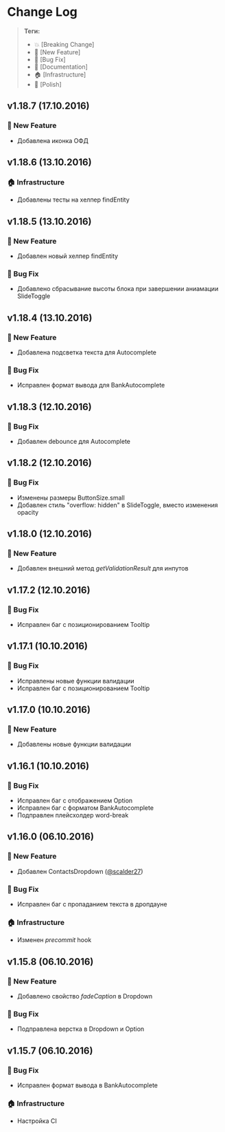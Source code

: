 # Change Log

> **Теги:**
> - :boom:      [Breaking Change]
> - :rocket:    [New Feature]
> - :bug:       [Bug Fix]
> - :memo:      [Documentation]
> - :house:     [Infrastructure]
> - :nail_care: [Polish]

## v1.18.7 (17.10.2016)
### :rocket: New Feature
- Добавлена иконка ОФД

## v1.18.6 (13.10.2016)
### :house: Infrastructure
- Добавлены тесты на хелпер findEntity

## v1.18.5 (13.10.2016)
### :rocket: New Feature
- Добавлен новый хелпер findEntity

### :bug: Bug Fix
- Добавлено сбрасывание высоты блока при завершении аниамации SlideToggle

## v1.18.4 (13.10.2016)
### :rocket: New Feature
- Добавлена подсветка текста для Autocomplete

### :bug: Bug Fix
- Исправлен формат вывода для BankAutocomplete


## v1.18.3 (12.10.2016)
### :bug: Bug Fix
- Добавлен debounce для Autocomplete


## v1.18.2 (12.10.2016)
### :bug: Bug Fix
- Изменены размеры ButtonSize.small
- Добавлен стиль "overflow: hidden" в SlideToggle, вместо изменения opacity


## v1.18.0 (12.10.2016)
### :rocket: New Feature
- Добавлен внешний метод _getValidationResult_ для инпутов


## v1.17.2 (12.10.2016)
### :bug: Bug Fix
- Исправлен баг с позиционированием Tooltip


## v1.17.1 (10.10.2016)
### :bug: Bug Fix
- Исправлены новые функции валидации
- Исправлен баг с позиционированием Tooltip


## v1.17.0 (10.10.2016)
### :rocket: New Feature
- Добавлены новые функции валидации


## v1.16.1 (10.10.2016)
### :bug: Bug Fix
- Исправлен баг с отображением Option
- Исправлен баг с форматом BankAutocomplete
- Подправлен плейсхолдер word-break


## v1.16.0 (06.10.2016)
### :rocket: New Feature
- Добавлен ContactsDropdown ([@scalder27](https://github.com/scalder27))

### :bug: Bug Fix
- Исправлен баг с пропаданием текста в дропдауне

### :house: Infrastructure
- Изменен _precommit_ hook


## v1.15.8 (06.10.2016)
### :rocket: New Feature
- Добавлено свойство _fadeCaption_ в Dropdown

### :bug: Bug Fix
- Подправлена верстка в Dropdown и Option


## v1.15.7 (06.10.2016)
### :bug: Bug Fix
- Исправлен формат вывода в BankAutocomplete

### :house: Infrastructure
- Настройка CI
